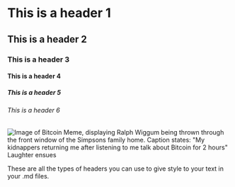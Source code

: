 # This is a header 1
## This is a header 2
### This is a header 3
#### This is a header 4
##### This is a header 5
###### This is a header 6

![Image of Bitcoin Meme, displaying Ralph Wiggum being thrown through the front window of the Simpsons family home. Caption states: "My kidnappers returning me after listening to me talk about Bitcoin for 2 hours" *Laughter ensues*](https://coindoo.com/wp-content/uploads/2023/11/1.bitcoin-meme-768x651.png.webp)














These are all the types of headers you can use to give style to your text in your .md files.
